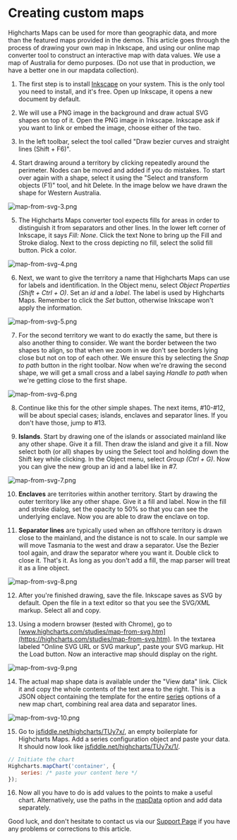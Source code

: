 Creating custom maps 
===

Highcharts Maps can be used for more than geographic data, and more than the featured maps provided in the demos. This article goes through the process of drawing your own map in Inkscape, and using our online map converter tool to construct an interactive map with data values. We use a map of Australia for demo purposes. (Do not use that in production, we have a better one in our mapdata collection).

1. The first step is to install [Inkscape](https://www.inkscape.org/en/) on your system. This is the only tool you need to install, and it's free. Open up Inkscape, it opens a new document by default.

2. We will use a PNG image in the background and draw actual SVG shapes on top of it. Open the PNG image in Inkscape. Inkscape ask if you want to link or embed the image, choose either of the two.

3. In the left toolbar, select the tool called "Draw bezier curves and straight lines (Shift + F6)".

4. Start drawing around a territory by clicking repeatedly around the perimeter. Nodes can be moved and added if you do mistakes. To start over again with a shape, select it using the "Select and transform objects (F1)" tool, and hit Delete. In the image below we have drawn the shape for Western Australia.

![map-from-svg-3.png](map-from-svg-3.png)

5. The Highcharts Maps converter tool expects fills for areas in order to distinguish it from separators and other lines. In the lower left corner of Inkscape, it says _Fill: None_. Click the text None to bring up the Fill and Stroke dialog. Next to the cross depicting no fill, select the solid fill button. Pick a color.

![map-from-svg-4.png](map-from-svg-4.png)

6. Next, we want to give the territory a name that Highcharts Maps can use for labels and identification. In the Object menu, select _Object Properties (Shift + Ctrl + O)_. Set an _id_ and a _label_. The label is used by Highcharts Maps. Remember to click the _Set_ button, otherwise Inkscape won't apply the information.

![map-from-svg-5.png](map-from-svg-5.png)

7. For the second territory we want to do exactly the same, but there is also another thing to consider. We want the border between the two shapes to align, so that when we zoom in we don't see borders lying close but not on top of each other. We ensure this by selecting the _Snap to path_ button in the right toolbar. Now when we're drawing the second shape, we will get a small cross and a label saying _Handle to path_ when we're getting close to the first shape.

![map-from-svg-6.png](map-from-svg-6.png)

8. Continue like this for the other simple shapes. The next items, #10-#12, will be about special cases; islands, enclaves and separator lines. If you don't have those, jump to #13.

9. **Islands**. Start by drawing one of the islands or associated mainland like any other shape. Give it a fill. Then draw the island and give it a fill. Now select both (or all) shapes by using the Select tool and holding down the Shift key while clicking. In the Object menu, select _Group (Ctrl + G)_. Now you can give the new group an id and a label like in #7.

![map-from-svg-7.png](map-from-svg-7.png)

10. **Enclaves** are territories within another territory. Start by drawing the outer territory like any other shape. Give it a fill and label. Now in the fill and stroke dialog, set the opacity to 50% so that you can see the underlying enclave. Now you are able to draw the enclave on top.

11. **Separator lines** are typically used when an offshore territory is drawn close to the mainland, and the distance is not to scale. In our sample we will move Tasmania to the west and draw a separator. Use the Bezier tool again, and draw the separator where you want it. Double click to close it. That's it. As long as you don't add a fill, the map parser will treat it as a line object.

![map-from-svg-8.png](map-from-svg-8.png)

12. After you're finished drawing, save the file. Inkscape saves as SVG by default. Open the file in a text editor so that you see the SVG/XML markup. Select all and copy. 

13. Using a modern browser (tested with Chrome), go to [www.highcharts.com/studies/map-from-svg.htm](https://highcharts.com/studies/map-from-svg.htm). In the textarea labeled "Online SVG URL or SVG markup", paste your SVG markup. Hit the Load button. Now an interactive map should display on the right.

![map-from-svg-9.png](map-from-svg-9.png)

14. The actual map shape data is available under the "View data" link. Click it and copy the whole contents of the text area to the right. This is a JSON object containing the template for the entire [series](https://api.highcharts.com/highmaps/series) options of a new map chart, combining real area data and separator lines.

![map-from-svg-10.png](map-from-svg-10.png)

15. Go to [jsfiddle.net/highcharts/TUy7x/](https://jsfiddle.net/highcharts/TUy7x/), an empty boilerplate for Highcharts Maps. Add a series configuration object and paste your data. It should now look like [jsfiddle.net/highcharts/TUy7x/1/](https://jsfiddle.net/highcharts/TUy7x/1/).

```js
// Initiate the chart
Highcharts.mapChart('container', {
    series: /* paste your content here */
});
```

16. Now all you have to do is add values to the points to make a useful chart. Alternatively, use the paths in the [mapData](https://api.highcharts.com/highmaps/series<map>.mapData) option and add data separately.

Good luck, and don't hesitate to contact us via our [Support Page](support) if you have any problems or corrections to this article.
